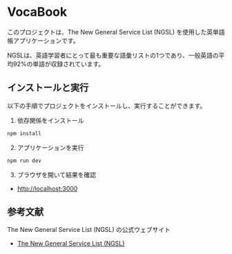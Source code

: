 # VocaBook

このプロジェクトは、The New General Service List (NGSL) を使用した英単語帳アプリケーションです。

NGSLは、英語学習者にとって最も重要な語彙リストの1つであり、一般英語の平均92%の単語が収録されています。

## インストールと実行

以下の手順でプロジェクトをインストールし、実行することができます。

1. 依存関係をインストール
```sh
npm install
```

2. アプリケーションを実行

```sh
npm run dev
```

3. ブラウザを開いて結果を確認

- [http://localhost:3000](http://localhost:3000)

## 参考文献
The New General Service List (NGSL) の公式ウェブサイト
- [The New General Service List (NGSL)](https://www.newgeneralservicelist.com/new-general-service-list)
